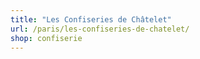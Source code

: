 ```yaml
---
title: "Les Confiseries de Châtelet"
url: /paris/les-confiseries-de-chatelet/
shop: confiserie
---
```

